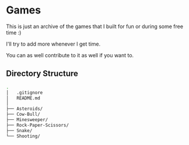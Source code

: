 # Games

This is just an archive of the games that I built for fun or during some free time :)

I'll try to add more whenever I get time.

You can as well contribute to it as well if you want to.

## Directory Structure
```sh
.
│   .gitignore
│   README.md
│
├── Asteroids/
├── Cow-Bull/
├── Minesweeper/
├── Rock-Paper-Scissors/
├── Snake/
└── Shooting/
```